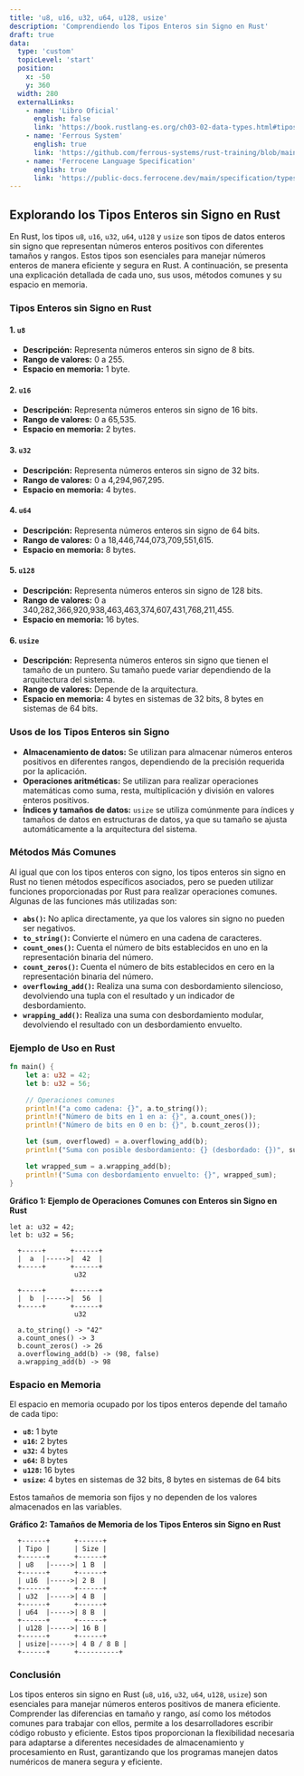 ```yaml
---
title: 'u8, u16, u32, u64, u128, usize'
description: 'Comprendiendo los Tipos Enteros sin Signo en Rust'
draft: true
data:
  type: 'custom'
  topicLevel: 'start'
  position:
    x: -50
    y: 360
  width: 280
  externalLinks:
    - name: 'Libro Oficial'
      english: false
      link: 'https://book.rustlang-es.org/ch03-02-data-types.html#tipos-de-enteros'
    - name: 'Ferrous System'
      english: true
      link: 'https://github.com/ferrous-systems/rust-training/blob/main/training-slides/src/basic-types.md#integers'
    - name: 'Ferrocene Language Specification'
      english: true
      link: 'https://public-docs.ferrocene.dev/main/specification/types-and-traits.html#integer-types'
---
```

## Explorando los Tipos Enteros sin Signo en Rust

En Rust, los tipos `u8`, `u16`, `u32`, `u64`, `u128` y `usize` son tipos de datos enteros sin signo que representan números enteros positivos con diferentes tamaños y rangos. Estos tipos son esenciales para manejar números enteros de manera eficiente y segura en Rust. A continuación, se presenta una explicación detallada de cada uno, sus usos, métodos comunes y su espacio en memoria.

### Tipos Enteros sin Signo en Rust

#### 1. `u8`
- **Descripción:** Representa números enteros sin signo de 8 bits.
- **Rango de valores:** 0 a 255.
- **Espacio en memoria:** 1 byte.

#### 2. `u16`
- **Descripción:** Representa números enteros sin signo de 16 bits.
- **Rango de valores:** 0 a 65,535.
- **Espacio en memoria:** 2 bytes.

#### 3. `u32`
- **Descripción:** Representa números enteros sin signo de 32 bits.
- **Rango de valores:** 0 a 4,294,967,295.
- **Espacio en memoria:** 4 bytes.

#### 4. `u64`
- **Descripción:** Representa números enteros sin signo de 64 bits.
- **Rango de valores:** 0 a 18,446,744,073,709,551,615.
- **Espacio en memoria:** 8 bytes.

#### 5. `u128`
- **Descripción:** Representa números enteros sin signo de 128 bits.
- **Rango de valores:** 0 a 340,282,366,920,938,463,463,374,607,431,768,211,455.
- **Espacio en memoria:** 16 bytes.

#### 6. `usize`
- **Descripción:** Representa números enteros sin signo que tienen el tamaño de un puntero. Su tamaño puede variar dependiendo de la arquitectura del sistema.
- **Rango de valores:** Depende de la arquitectura.
- **Espacio en memoria:** 4 bytes en sistemas de 32 bits, 8 bytes en sistemas de 64 bits.

### Usos de los Tipos Enteros sin Signo

- **Almacenamiento de datos:** Se utilizan para almacenar números enteros positivos en diferentes rangos, dependiendo de la precisión requerida por la aplicación.
- **Operaciones aritméticas:** Se utilizan para realizar operaciones matemáticas como suma, resta, multiplicación y división en valores enteros positivos.
- **Índices y tamaños de datos:** `usize` se utiliza comúnmente para índices y tamaños de datos en estructuras de datos, ya que su tamaño se ajusta automáticamente a la arquitectura del sistema.

### Métodos Más Comunes

Al igual que con los tipos enteros con signo, los tipos enteros sin signo en Rust no tienen métodos específicos asociados, pero se pueden utilizar funciones proporcionadas por Rust para realizar operaciones comunes. Algunas de las funciones más utilizadas son:

- **`abs()`:** No aplica directamente, ya que los valores sin signo no pueden ser negativos.
- **`to_string()`:** Convierte el número en una cadena de caracteres.
- **`count_ones()`:** Cuenta el número de bits establecidos en uno en la representación binaria del número.
- **`count_zeros()`:** Cuenta el número de bits establecidos en cero en la representación binaria del número.
- **`overflowing_add()`:** Realiza una suma con desbordamiento silencioso, devolviendo una tupla con el resultado y un indicador de desbordamiento.
- **`wrapping_add()`:** Realiza una suma con desbordamiento modular, devolviendo el resultado con un desbordamiento envuelto.

### Ejemplo de Uso en Rust

```rust
fn main() {
    let a: u32 = 42;
    let b: u32 = 56;

    // Operaciones comunes
    println!("a como cadena: {}", a.to_string());
    println!("Número de bits en 1 en a: {}", a.count_ones());
    println!("Número de bits en 0 en b: {}", b.count_zeros());

    let (sum, overflowed) = a.overflowing_add(b);
    println!("Suma con posible desbordamiento: {} (desbordado: {})", sum, overflowed);

    let wrapped_sum = a.wrapping_add(b);
    println!("Suma con desbordamiento envuelto: {}", wrapped_sum);
}
```

**Gráfico 1: Ejemplo de Operaciones Comunes con Enteros sin Signo en Rust**

```plaintext
let a: u32 = 42;
let b: u32 = 56;

  +-----+      +------+
  |  a  |----->|  42  |
  +-----+      +------+
                u32

  +-----+      +------+
  |  b  |----->|  56  |
  +-----+      +------+
                u32

  a.to_string() -> "42"
  a.count_ones() -> 3
  b.count_zeros() -> 26
  a.overflowing_add(b) -> (98, false)
  a.wrapping_add(b) -> 98
```

### Espacio en Memoria

El espacio en memoria ocupado por los tipos enteros depende del tamaño de cada tipo:

- **`u8`:** 1 byte
- **`u16`:** 2 bytes
- **`u32`:** 4 bytes
- **`u64`:** 8 bytes
- **`u128`:** 16 bytes
- **`usize`:** 4 bytes en sistemas de 32 bits, 8 bytes en sistemas de 64 bits

Estos tamaños de memoria son fijos y no dependen de los valores almacenados en las variables.

**Gráfico 2: Tamaños de Memoria de los Tipos Enteros sin Signo en Rust**

```plaintext
  +------+      +------+
  | Tipo |      | Size |
  +------+      +------+
  | u8   |----->| 1 B  |
  +------+      +------+
  | u16  |----->| 2 B  |
  +------+      +------+
  | u32  |----->| 4 B  |
  +------+      +------+
  | u64  |----->| 8 B  |
  +------+      +------+
  | u128 |----->| 16 B |
  +------+      +------+
  | usize|----->| 4 B / 8 B |
  +------+      +----------+
```

### Conclusión

Los tipos enteros sin signo en Rust (`u8`, `u16`, `u32`, `u64`, `u128`, `usize`) son esenciales para manejar números enteros positivos de manera eficiente. Comprender las diferencias en tamaño y rango, así como los métodos comunes para trabajar con ellos, permite a los desarrolladores escribir código robusto y eficiente. Estos tipos proporcionan la flexibilidad necesaria para adaptarse a diferentes necesidades de almacenamiento y procesamiento en Rust, garantizando que los programas manejen datos numéricos de manera segura y eficiente.
